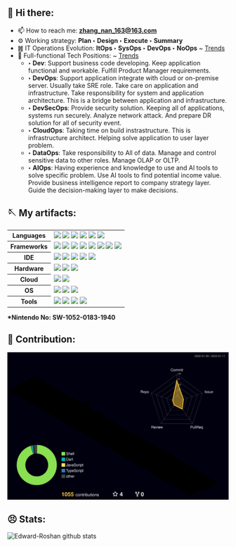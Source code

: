 ## 👋 Hi there:

- 📫 How to reach me: **zhang_nan_163@163.com**
- ⚙️ Working strategy: **Plan ‣ Design ‣ Execute ‣ Summary**
- ䷰ IT Operations Evolution: **ItOps ‣ SysOps ‣ DevOps ‣ NoOps**  ~ [Trends](https://www.bmc.com/blogs/itops-devops-and-noops-oh-my/)
- 💎 Full-functional Tech Positions: ~ [Trends](https://geekflare.com/what-is-sysops-dataops-devops-aiops-itops/#geekflare-toc-itops)
  + **‣ Dev**: Support business code developing. Keep application functional and workable. Fulfill Product Manager requirements.
  + **‣ DevOps**: Support application integrate with cloud or on-premise server. Usually take SRE role. Take care on application and infrastructure. Take responsibility for system and application architecture. This is a bridge between application and infrastructure.
  + **‣ DevSecOps**: Provide security solution. Keeping all of applications, systems run securely. Analyze network attack. And prepare DR solution for all of security event.
  + **‣ CloudOps**: Taking time on build instrastructure. This is infrastructure architect. Helping solve application to user layer problem.
  + **‣ DataOps**: Take responsibility to All of data. Manage and control sensitive data to other roles. Manage OLAP or OLTP.
  + **‣ AIOps**: Having experience and knowledge to use and AI tools to solve specific problem. Use AI tools to find potential income value. Provide business intelligence report to company strategy layer. Guide the decision-making layer to make decisions.
## 🪡 My artifacts: 

<table>
  <tr>
    <th>Languages</th>
    <td><img src="https://img.shields.io/badge/JavaScript-323330?style=for-the-badge&logo=javascript&logoColor=F7DF1E" /> <img src="https://img.shields.io/badge/TypeScript-007ACC?style=for-the-badge&logo=typescript&logoColor=white"/> <img src="https://img.shields.io/badge/C%23-239120?style=for-the-badge&logo=c-sharp&logoColor=white" /> <img src="https://img.shields.io/badge/Dart-0175C2?style=for-the-badge&logo=dart&logoColor=white" /> <img src="https://img.shields.io/badge/Swift-FA7343?style=for-the-badge&logo=swift&logoColor=white" /> <img src="https://img.shields.io/badge/Kotlin-0095D5?style=for-the-badge&logo=kotlin&logoColor=white" /></td>
  </tr>
  <tr>
    <th>Frameworks</th>
    <td><img src="https://img.shields.io/badge/Node.js-339933?style=for-the-badge&logo=nodedotjs&logoColor=white" /> <img src="https://img.shields.io/badge/Tailwind_CSS-38B2AC?style=for-the-badge&logo=tailwind-css&logoColor=white" /> <img src="https://img.shields.io/badge/React-20232A?style=for-the-badge&logo=react&logoColor=61DAFB" /> <img src="hhttps://img.shields.io/badge/Docker-2CA5E0?style=for-the-badge&logo=docker&logoColor=white" /> <img src="https://img.shields.io/badge/Vite-B73BFE?style=for-the-badge&logo=vite&logoColor=FFD62E" /> <img src="https://img.shields.io/badge/Redux-593D88?style=for-the-badge&logo=redux&logoColor=white" /> <img src="https://img.shields.io/badge/Flutter-02569B?style=for-the-badge&logo=flutter&logoColor=white" /> <img src="https://img.shields.io/static/v1?style=for-the-badge&message=Tauri&color=222222&logo=Tauri&logoColor=FFC131&label=" /></td>
  </tr>
  <tr>
    <th>IDE</th>
    <td><img src="https://img.shields.io/badge/Visual_Studio_Code-0078D4?style=for-the-badge&logo=visual%20studio%20code&logoColor=white" /> <img src="https://img.shields.io/badge/Visual_Studio-5C2D91?style=for-the-badge&logo=visual%20studio&logoColor=white" /> <img src="https://img.shields.io/badge/Xcode-007ACC?style=for-the-badge&logo=Xcode&logoColor=white" /> <img src="	https://img.shields.io/badge/npm-CB3837?style=for-the-badge&logo=npm&logoColor=white" /> <img src="https://img.shields.io/badge/Android_Studio-3DDC84?style=for-the-badge&logo=android-studio&logoColor=white" /> </td>
  </tr>
  <tr>
    <th>Hardware</th>
    <td><img src="https://img.shields.io/badge/apple%20silicon-333333?style=for-the-badge&logo=apple&logoColor=white" /> <img src="https://img.shields.io/static/v1?style=for-the-badge&message=Republic+of+Gamers&color=FF0029&logo=Republic+of+Gamers&logoColor=FFFFFF&label=" /> <img src="https://img.shields.io/static/v1?style=for-the-badge&message=Nintendo+Switch&color=E60012&logo=Nintendo+Switch&logoColor=FFFFFF&label=" /></td>
  </tr>
  <tr>
    <th>Cloud</th>
    <td><img src="https://img.shields.io/badge/Amazon_AWS-FF9900?style=for-the-badge&logo=amazonaws&logoColor=white" /> <img src="https://img.shields.io/badge/Google_Cloud-4285F4?style=for-the-badge&logo=google-cloud&logoColor=white" /></td>
  </tr>
  <tr>
    <th>OS</th>
    <td><img src="https://img.shields.io/static/v1?style=for-the-badge&message=macOS&color=000000&logo=macOS&logoColor=FFFFFF&label=" /> <img src="https://img.shields.io/static/v1?style=for-the-badge&message=Windows+11&color=0078D4&logo=Windows+11&logoColor=FFFFFF&label=" /> <img src="https://img.shields.io/static/v1?style=for-the-badge&message=Kali+Linux&color=557C94&logo=Kali+Linux&logoColor=FFFFFF&label=" /></td>
  </tr>
  <tr>
    <th>Tools</th>
    <td><img src="https://img.shields.io/static/v1?style=for-the-badge&message=pnpm&color=222222&logo=pnpm&logoColor=F69220&label=" /> <img src="https://img.shields.io/static/v1?style=for-the-badge&message=Yarn&color=2C8EBB&logo=Yarn&logoColor=FFFFFF&label=" /> <img src="https://img.shields.io/static/v1?style=for-the-badge&message=NuGet&color=004880&logo=NuGet&logoColor=FFFFFF&label=" /> <img src="https://img.shields.io/static/v1?style=for-the-badge&message=Homebrew&color=222222&logo=Homebrew&logoColor=FBB040&label=" /></td>
  </tr>
</table>

**\*Nintendo No: SW-1052-0183-1940**
  
## 🩻 Contribution:
![](./profile-3d-contrib/profile-night-rainbow.svg)

## 😣 Stats:
![Edward-Roshan github stats](https://github-readme-stats.vercel.app/api?username=edward-roshan&show_icons=true&theme=dracula&count_private=true)
